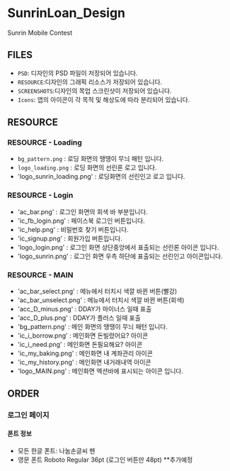 # SunrinLoan_Design
Sunrin Mobile Contest

## FILES

- `PSD`: 디자인의 PSD 파일이 저장되어 있습니다.
- `RESOURCE`:디자인의 그래픽 리소스가 저장되어 있습니다.
- `SCREENSHOTS`:디자인의 목업 스크린샷이 저장되어 있습니다.
- `Icons`: 앱의 아이콘이 각 목적 및 해상도에 따라 분리되어 있습니다.

## RESOURCE

###  RESOURCE - Loading

- `bg_pattern.png` : 로딩 화면의 땡땡이 무늬 패턴 입니다.
- `logo_loading.png` : 로딩 화면의 선린론 로고 입니다.
- 'logo_sunrin_loading.png' : 로딩화면의 선린인고 로고 입니다.

###  RESOURCE - Login

- 'ac_bar.png' : 로그인 화면의 회색 바 부분입니다.
- 'ic_fb_login.png' : 페이스북 로그인 버튼입니다.
- 'ic_help.png' : 비밀번호 찾기 버튼입니다.
- 'ic_signup.png' : 회원가입 버튼입니다.
- 'logo_login.png' : 로그인 화면 상단중앙에서 표출되는 선린론 아이콘 입니다.
- 'logo_sunrin.png' : 로그인 화면 우측 하단에 표출되는 선린인고 아이콘입니다.

###  RESOURCE - MAIN

- 'ac_bar_select.png' : 메뉴에서 터치시 색깔 바뀐 버튼(빨강)
- 'ac_bar_unselect.png' : 메뉴에서 터치시 색깔 바뀐 버튼(회색)
- 'acc_D_minus.png' : DDAY가 마이너스 일때 표출
- 'acc_D_plus.png' : DDAY가 플러스 일때 표출
- 'bg_pattern.png' : 메인 화면의 땡땡이 무늬 패턴 입니다.
- 'ic_i_borrow.png' : 메인화면 돈빌렸어요? 아이콘
- 'ic_i_need.png' : 메인화면 돈필요해요? 아이콘
- 'ic_my_baking.png' : 메인화면 내 계좌관리 아이콘
- 'ic_my_history.png' : 메인화면 내거래내역 아이콘
- 'logo_MAIN.png' : 메인화면 엑션바에 표시되는 아이콘 입니다.

## ORDER
### 로그인 페이지
#### 폰트 정보
- 모든 한글 폰트: 나눔손글씨 펜
- 영문 폰트 Roboto Regular 36pt (로그인 버튼만 48pt)
**추가예정
